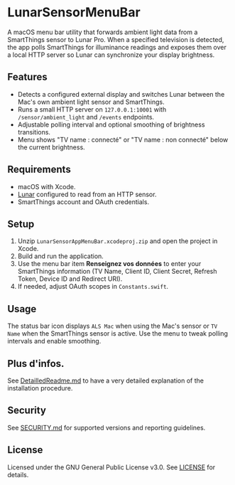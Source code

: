 # LunarSensorMenuBar

A macOS menu bar utility that forwards ambient light data from a SmartThings sensor to Lunar Pro. When a specified television is detected, the app polls SmartThings for illuminance readings and exposes them over a local HTTP server so Lunar can synchronize your display brightness.

## Features
- Detects a configured external display and switches Lunar between the Mac's own ambient light sensor and SmartThings.
- Runs a small HTTP server on `127.0.0.1:10001` with `/sensor/ambient_light` and `/events` endpoints.
- Adjustable polling interval and optional smoothing of brightness transitions.
- Menu shows "TV name : connecté" or "TV name : non connecté" below the current brightness.

## Requirements
- macOS with Xcode.
- [Lunar](https://lunar.fyi/) configured to read from an HTTP sensor.
- SmartThings account and OAuth credentials.

## Setup
1. Unzip `LunarSensorAppMenuBar.xcodeproj.zip` and open the project in Xcode.
2. Build and run the application.
3. Use the menu bar item **Renseignez vos données** to enter your SmartThings information (TV Name, Client ID, Client Secret, Refresh Token, Device ID and Redirect URI).
4. If needed, adjust OAuth scopes in `Constants.swift`.

## Usage
The status bar icon displays `ALS Mac` when using the Mac's sensor or `TV Name` when the SmartThings sensor is active. Use the menu to tweak polling intervals and enable smoothing.

## Plus d'infos.
See [DetailledReadme.md](DetailledReadme.md) to have a very detailed explanation of the installation procedure. 

## Security
See [SECURITY.md](SECURITY.md) for supported versions and reporting guidelines.

## License
Licensed under the GNU General Public License v3.0. See [LICENSE](LICENSE) for details.
